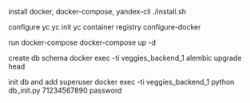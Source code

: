 install docker, docker-compose, yandex-cli
    ./install.sh

configure yc
    yc init
    yc container registry configure-docker

run docker-compose
    docker-compose up -d

create db schema
    docker exec -ti veggies_backend_1 alembic upgrade head

init db and add superuser
    docker exec -ti veggies_backend_1 python db_init.py 71234567890 password
